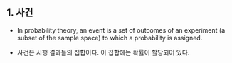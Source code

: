 ## 1. 사건

- In probability theory, an event is a set of outcomes of an experiment (a subset of the sample space) to which a probability is assigned.

- 사건은 시행 결과들의 집합이다. 이 집합에는 확률이 할당되어 있다.
